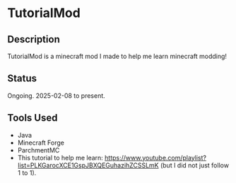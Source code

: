 # TutorialMod

## Description
TutorialMod is a minecraft mod I made to help me learn minecraft modding!

## Status
Ongoing. 2025-02-08 to present.

## Tools Used
- Java
- Minecraft Forge
- ParchmentMC
- This tutorial to help me learn: https://www.youtube.com/playlist?list=PLKGarocXCE1GspJBXQEGuhazihZCSSLmK (but I did not just follow 1 to 1).
